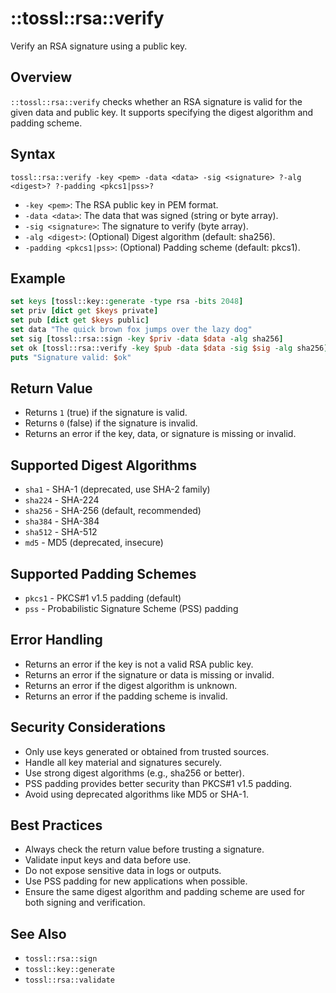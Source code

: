 # ::tossl::rsa::verify

Verify an RSA signature using a public key.

## Overview

`::tossl::rsa::verify` checks whether an RSA signature is valid for the given data and public key. It supports specifying the digest algorithm and padding scheme.

## Syntax

```
tossl::rsa::verify -key <pem> -data <data> -sig <signature> ?-alg <digest>? ?-padding <pkcs1|pss>?
```

- `-key <pem>`: The RSA public key in PEM format.
- `-data <data>`: The data that was signed (string or byte array).
- `-sig <signature>`: The signature to verify (byte array).
- `-alg <digest>`: (Optional) Digest algorithm (default: sha256).
- `-padding <pkcs1|pss>`: (Optional) Padding scheme (default: pkcs1).

## Example

```tcl
set keys [tossl::key::generate -type rsa -bits 2048]
set priv [dict get $keys private]
set pub [dict get $keys public]
set data "The quick brown fox jumps over the lazy dog"
set sig [tossl::rsa::sign -key $priv -data $data -alg sha256]
set ok [tossl::rsa::verify -key $pub -data $data -sig $sig -alg sha256]
puts "Signature valid: $ok"
```

## Return Value

- Returns `1` (true) if the signature is valid.
- Returns `0` (false) if the signature is invalid.
- Returns an error if the key, data, or signature is missing or invalid.

## Supported Digest Algorithms

- `sha1` - SHA-1 (deprecated, use SHA-2 family)
- `sha224` - SHA-224
- `sha256` - SHA-256 (default, recommended)
- `sha384` - SHA-384
- `sha512` - SHA-512
- `md5` - MD5 (deprecated, insecure)

## Supported Padding Schemes

- `pkcs1` - PKCS#1 v1.5 padding (default)
- `pss` - Probabilistic Signature Scheme (PSS) padding

## Error Handling

- Returns an error if the key is not a valid RSA public key.
- Returns an error if the signature or data is missing or invalid.
- Returns an error if the digest algorithm is unknown.
- Returns an error if the padding scheme is invalid.

## Security Considerations

- Only use keys generated or obtained from trusted sources.
- Handle all key material and signatures securely.
- Use strong digest algorithms (e.g., sha256 or better).
- PSS padding provides better security than PKCS#1 v1.5 padding.
- Avoid using deprecated algorithms like MD5 or SHA-1.

## Best Practices

- Always check the return value before trusting a signature.
- Validate input keys and data before use.
- Do not expose sensitive data in logs or outputs.
- Use PSS padding for new applications when possible.
- Ensure the same digest algorithm and padding scheme are used for both signing and verification.

## See Also
- `tossl::rsa::sign`
- `tossl::key::generate`
- `tossl::rsa::validate` 